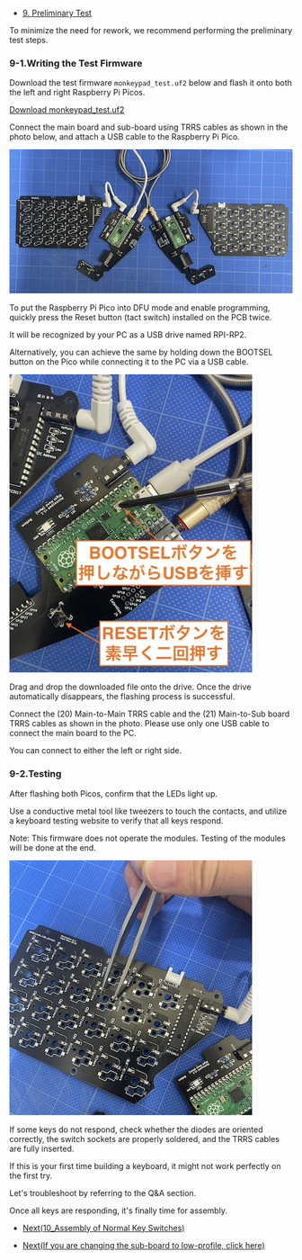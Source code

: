 <!-- ### Monkeypad Build Guide Top Page is here [English](01_build_guide.md)  -->

  - [9. Preliminary Test](09_pre_test.md)

To minimize the need for rework, we recommend performing the preliminary test steps.

### 9-1.Writing the Test Firmware

Download the test firmware `monkeypad_test.uf2` below and flash it onto both the left and right Raspberry Pi Picos.

[Download monkeypad_test.uf2](https://github.com/monkeypad/monkeypad/releases/download/v0.1.0/0_mp_mk1_test.uf2)

Connect the main board and sub-board using TRRS cables as shown in the photo below, and attach a USB cable to the Raspberry Pi Pico.

![Preliminary Test Setup](../images/09/monkeypad_9_01.jpeg)

To put the Raspberry Pi Pico into DFU mode and enable programming, quickly press the Reset button (tact switch) installed on the PCB twice.

It will be recognized by your PC as a USB drive named RPI-RP2.

Alternatively, you can achieve the same by holding down the BOOTSEL button on the Pico while connecting it to the PC via a USB cable.

![Pico DFU Mode](../images/09/monkeypad_9_02_ja.jpeg)
<!-- ![](../images/09/monkeypad_9_02_en.jpeg) -->

Drag and drop the downloaded file onto the drive. Once the drive automatically disappears, the flashing process is successful.

Connect the (20) Main-to-Main TRRS cable and the (21) Main-to-Sub board TRRS cables as shown in the photo. Please use only one USB cable to connect the main board to the PC.

You can connect to either the left or right side.

### 9-2.Testing

After flashing both Picos, confirm that the LEDs light up.

Use a conductive metal tool like tweezers to touch the contacts, and utilize a keyboard testing website to verify that all keys respond.

Note: This firmware does not operate the modules. Testing of the modules will be done at the end.

![Testing LEDs and Keys](../images/09/monkeypad_9_03.jpeg)

If some keys do not respond, check whether the diodes are oriented correctly, the switch sockets are properly soldered, and the TRRS cables are fully inserted.

If this is your first time building a keyboard, it might not work perfectly on the first try.

Let's troubleshoot by referring to the Q&A section.

Once all keys are responding, it's finally time for assembly.

  - [Next(10_Assembly of Normal Key Switches)](10_assembly.md)

  - [Next(If you are changing the sub-board to low-profile, click here)](low_profile/10_assembly_low_profile.md)
